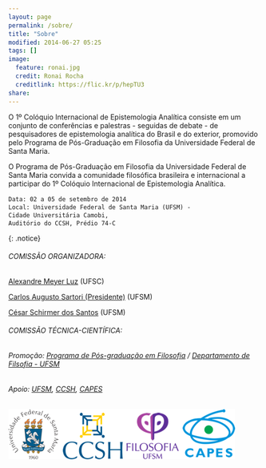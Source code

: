```yaml
---
layout: page
permalink: /sobre/
title: "Sobre"
modified: 2014-06-27 05:25
tags: []
image:
  feature: ronai.jpg
  credit: Ronai Rocha
  creditlink: https://flic.kr/p/hepTU3
share: 
---
```


O 1º Colóquio Internacional de Epistemologia Analítica consiste em um conjunto de conferências e palestras - seguidas de debate - de pesquisadores de epistemologia analítica do Brasil e do exterior, promovido pelo Programa de Pós-Graduação em Filosofia da Universidade Federal de Santa Maria.	 	 

O Programa de Pós-Graduação em Filosofia da Universidade Federal de Santa Maria convida a comunidade filosófica brasileira e internacional a participar do 1º Colóquio Internacional de Epistemologia Analítica.

	Data: 02 a 05 de setembro de 2014	
	Local: Universidade Federal de Santa Maria (UFSM) -
	Cidade Universitária Camobi, 
	Auditório do CCSH, Prédio 74-C
{: .notice}

###### COMISSÃO ORGANIZADORA:
[Alexandre Meyer Luz](http://lattes.cnpq.br/0299421437669387) (UFSC)

[Carlos Augusto Sartori (Presidente)](http://lattes.cnpq.br/6830220445412069) (UFSM)

[César Schirmer dos Santos](http://lattes.cnpq.br/4518010795079534) (UFSM)


###### COMISSÃO TÉCNICA-CIENTÍFICA:



###### Promoção: [Programa de Pós-graduação em Filosofia](http://w3.ufsm.br/ppgf/) / [Departamento de Filsofia - UFSM](http://w3.ufsm.br/filosofia/)

###### Apoio: [UFSM](http://site.ufsm.br), [CCSH](http://sites.multiweb.ufsm.br/ccsh/), [CAPES](http://www.capes.gov.br)

![Smaller icon](https://raw.githubusercontent.com/eventosfilosofiaufsm/coloquioepistemologia/gh-pages/images/logos.png)

<!-- <figure>
	<a href="https://raw.githubusercontent.com/eventosfilosofiaufsm/coloquioepistemologia/gh-pages/images/logos.png"><img src="https://raw.githubusercontent.com/eventosfilosofiaufsm/coloquioepistemologia/gh-pages/images/logos.png"></a>
</figure> -->